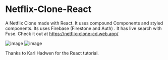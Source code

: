# Netflix-Clone-React
A Netflix Clone made with React. It uses compound Components and styled components. Its uses Firebase (Firestone and Auth) . It has live search with Fuse.
Check it out at https://netflix-clone-cd.web.app/

![image](https://user-images.githubusercontent.com/33541110/135044390-065b3331-2dcb-440e-addf-7750e6fb4e8b.png)
![image](https://user-images.githubusercontent.com/33541110/135044454-b4f45dd8-53b2-4725-8520-ea5690b42357.png)

Thanks to Karl Hadwen for the React tutorial.

